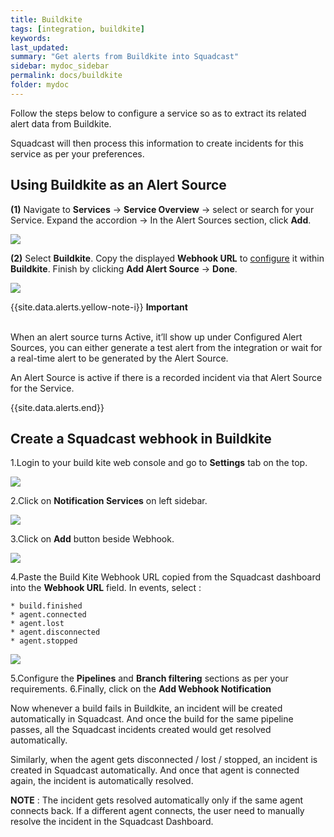 ```yaml
---
title: Buildkite
tags: [integration, buildkite]
keywords:
last_updated:
summary: "Get alerts from Buildkite into Squadcast"
sidebar: mydoc_sidebar
permalink: docs/buildkite
folder: mydoc
---
```


Follow the steps below to configure a service so as to extract its related alert data from Buildkite.

Squadcast will then process this information to create incidents for this service as per your preferences.

## Using Buildkite as an Alert Source

**(1)** Navigate to **Services** -> **Service Overview** -> select or search for your Service. Expand the accordion -> In the Alert Sources section, click **Add**.

![](<images/Alert_Sources.png>)

**(2)** Select **Buildkite**. Copy the displayed **Webhook URL** to [configure](buildkite#create-a-squadcast-webhook-in-buildkite) it within **Buildkite**. Finish by clicking **Add Alert Source** -> **Done**.

![](<images/Buildkite.png>)

{{site.data.alerts.yellow-note-i}}
<b>Important</b><br/><br/>
<p>When an alert source turns Active, it’ll show up under Configured Alert Sources, you can either generate a test alert from the integration or wait for a real-time alert to be generated by the Alert Source.</p>
<p>An Alert Source is active if there is a recorded incident via that Alert Source for the Service.</p>
{{site.data.alerts.end}}

## Create a Squadcast webhook in Buildkite

1.Login to your build kite web console and go to **Settings** tab on the top.

![](images/buildkite_2.png)

2.Click on **Notification Services** on left sidebar.

![](images/buildkite_3.png)

3.Click on **Add** button beside Webhook.

![](images/buildkite_4.png)

4.Paste the Build Kite Webhook URL copied from the Squadcast dashboard into the **Webhook URL** field. In events, select :

    * build.finished
    * agent.connected
    * agent.lost
    * agent.disconnected
    * agent.stopped

![](images/buildkite_5.png)

5.Configure the **Pipelines** and **Branch filtering** sections as per your requirements.
6.Finally, click on the **Add Webhook Notification** 

Now whenever a build fails in Buildkite, an incident will be created automatically in Squadcast.
And once the build for the same pipeline passes, all the Squadcast incidents created would get resolved automatically.

Similarly, when the agent gets disconnected / lost / stopped, an incident is created in Squadcast automatically. And once that agent is connected again, the incident is automatically resolved.

**NOTE** : The incident gets resolved automatically only if the same agent connects back. If a different agent connects, the user need to manually resolve the incident in the Squadcast Dashboard.